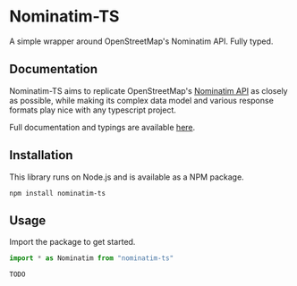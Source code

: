 # Nominatim-TS

A simple wrapper around OpenStreetMap's Nominatim API. Fully typed.

## Documentation
Nominatim-TS aims to replicate OpenStreetMap's [Nominatim API](https://nominatim.org/release-docs/develop/api/Overview/) as closely as possible,
while making its complex data model and various response formats play nice with any typescript project.


Full documentation and typings are available [here](docs/modules.md).

## Installation
This library runs on Node.js and is available as a NPM package.
```shell
npm install nominatim-ts
```

## Usage

Import the package to get started.
```typescript
import * as Nominatim from "nominatim-ts"
```

`TODO`
